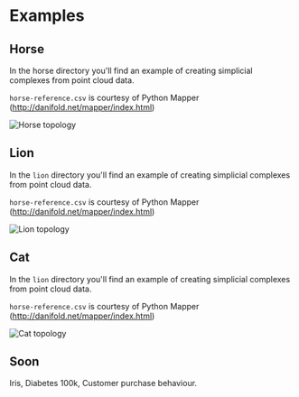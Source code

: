 # Examples

## Horse

In the horse directory you'll find an example of creating simplicial complexes from point cloud data.

`horse-reference.csv` is courtesy of Python Mapper (http://danifold.net/mapper/index.html)

![Horse topology](http://i.imgur.com/zNwQBSK.png)

## Lion

In the `lion` directory you'll find an example of creating simplicial complexes from point cloud data.

`horse-reference.csv` is courtesy of Python Mapper (http://danifold.net/mapper/index.html)

![Lion topology](http://i.imgur.com/MlzMsec.png)

## Cat 

In the `lion` directory you'll find an example of creating simplicial complexes from point cloud data.

`horse-reference.csv` is courtesy of Python Mapper (http://danifold.net/mapper/index.html)

![Cat topology](http://i.imgur.com/spk7PC4.png)

## Soon

Iris, Diabetes 100k, Customer purchase behaviour.